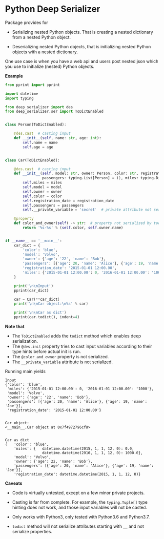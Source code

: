 Python Deep Serializer
======================


Package provides for 

 * Serializing nested Python objects. That is creating a nested dictionary from a nested Python object.

 * Deserializing nested Python objects, that is initializing nested Python objects with a nested dictionary.
 
 One use case is when you have a web api and users post nested json which you use to initialize (nested) Python objects.


**Example** 
```python
from pprint import pprint

import datetime
import typing

from deep_serializer import des
from deep_serializer.ser import ToDictEnabled


class Person(ToDictEnabled):

    @des.cast  # casting input
    def __init__(self, name: str, age: int):
        self.name = name
        self.age = age


class Car(ToDictEnabled):

    @des.cast  # casting input
    def __init__(self, model: str, owner: Person, color: str, registration_date: datetime.datetime,
                 passengers: typing.List[Person] = (), miles: typing.Dict[datetime.datetime, float] = None):
        self.miles = miles
        self.model = model
        self.owner = owner
        self.color = color
        self.registration_date = registration_date
        self.passengers = passengers
        self.__private_variable = 'secret'  # private attribute not serialized by todict

    @property
    def color_and_owner(self) -> str:  # property not serialized by todict
        return '%s-%s' % (self.color, self.owner.name)


if __name__ == '__main__':
    car_dict = {
        'color': 'blue',
        'model': 'Volvo',
        'owner': {'age': '22', 'name': 'Bob'},
        'passengers': [{'age': 20, 'name': 'Alice'}, {'age': 19, 'name': 'Joe'}],
        'registration_date': '2015-01-01 12:00.00',
        'miles': {'2015-01-01 12:00.00': 0, '2016-01-01 12:00.00': '1000'}
    }

    print('\n\nInput')
    pprint(car_dict)

    car = Car(**car_dict)
    print('\n\nCar object:\n%s' % car)

    print('\n\nCar as dict')
    pprint(car.todict(), indent=4)
```

**Note that**
 * The `ToDictEnabled` adds the `todict` method which enables deep serialization.
 * The `@des.init` property tries to cast input variables according to their type hints before actual init is run.
 * The `@color_and_owner` property is not serialized.
 * The `__private_variable` attribute is not serialized.
 
 

Running main yields
```
Input
{'color': 'blue',
 'miles': {'2015-01-01 12:00.00': 0, '2016-01-01 12:00.00': '1000'},
 'model': 'Volvo',
 'owner': {'age': '22', 'name': 'Bob'},
 'passengers': [{'age': 20, 'name': 'Alice'}, {'age': 19, 'name': 'Joe'}],
 'registration_date': '2015-01-01 12:00.00'}


Car object:
<__main__.Car object at 0x7f4972796cf8>


Car as dict
{   'color': 'blue',
    'miles': {   datetime.datetime(2015, 1, 1, 12, 0): 0.0,
                 datetime.datetime(2016, 1, 1, 12, 0): 1000.0},
    'model': 'Volvo',
    'owner': {'age': 22, 'name': 'Bob'},
    'passengers': [{'age': 20, 'name': 'Alice'}, {'age': 19, 'name': 'Joe'}],
    'registration_date': datetime.datetime(2015, 1, 1, 12, 0)}
```


**Caveats**
- Code is virtually untested, except on a few minor private projects. 

- Casting is far from complete. For example, the `typing.Tuple[]` type hinting does not work, and those input variables will not be casted.

- Only works with Python3, only tested with Python3.6 and Python3.7.

- `todict` method will not serialize attributes starting with `__` and not serialize properties.
